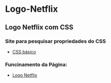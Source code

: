 # Logo-Netflix
## Logo Netflix com CSS

### Site para pesquisar propriedades do CSS
* [CSS básico](https://developer.mozilla.org/pt-BR/docs/Web/CSS)

### Funcinamento da Página:
- [Logo Netflix](https://katianne23.github.io/Logo-Netflix/)
